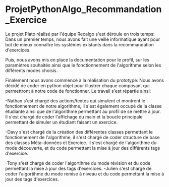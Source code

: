 # ProjetPythonAlgo_Recommandation_Exercice
Le projet Plato réalisé par l'équipe Recalgo s'est déroule en trois temps:
Dans un premier temps, nous avons fait une veille informatique ayant pour but de mieux connaître les systèmes existants 
dans la recommandation d'exercices.

Puis, nous avons mis en place la documentation pour le profil, sur les paramètres souhaités ainsi que le fonctionnement de 
l'algorithme selon les différents modes choisis.

Finalement nous avons commencé à la réalisation du prototype:
Nous avons décidé de coder en python objet pour illustrer chaque composant qui permettront à notre code de fonctionner.
Le travail s'est répartie ainsi:

-Nathan s'est chargé des actions/textes qui simulent et montrent le fonctionnement de notre algorithme, il s'est également occupé 
de la classe étudiante ainsi que de l'algorithme permettant au profil de se mettre à jour. Il s'est chargé de coder l'affichage du
main et la boucle principale permettant de simuler un étudiant faisant un exercice.

-Davy s'est chargé de la création des différentes classes permettant le fonctionnement de l'algorithme, il s'est chargé de coder
structure de base des classes Méta-données et Exercice. Il s'est chargé de l'algorithme du mode découverte, et du code permettant
la mise à jour des différents tags d'exercice.

-Tony s'est chargé de coder l'algortihme du mode révision et du code permettant la mise à jour des tags d'exercices.
-Julien s'est chargé de coder l'algortihme du mode remise à niveau et du code permettant la mise à jour des tags d'exercices.
